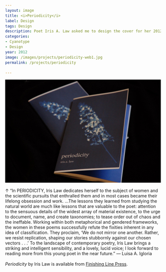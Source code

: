 ```yaml
---
layout: image
title: <i>Periodicity</i>
label: Design
tags: Design
description: Poet Iris A. Law asked me to design the cover for her 2012 poetry chapbook celebrating the women behind some of history's most illuminating scientific discoveries. The cover was inspired by Anna Atkins, a pioneering English botanist whose interest in photography as a means of recording botanical specimens led her not only to new understandings of plants but new potential of the cyanotype.
categories:
- Cyanotype
- Design
year: 2012
image: /images/projects/periodicity-web1.jpg
permalink: /projects/periodicity

---
```



<img src="/images/projects/periodicity2.jpg">

<div class="images-right"><p>&uarr; “In PERIODICITY, Iris Law dedicates herself to the subject of women and the scientific pursuits that enthralled them and in most cases became their lifelong obsession and work. ...The lessons they learned from studying the natural world are much like lessons that are valuable to the poet: attention to the sensuous details of the widest array of material existence, to the urge to document, name, and create taxonomies; to tease order out of chaos and the ineffable. Working within both metaphorical and gendered frameworks, the women in these poems successfully refute the fixities inherent in any idea of classification. They proclaim, ‘We do not mirror one another. Rather, we resist replication, shaping our stories stubbornly against our chosen vectors . . .’ To the landscape of contemporary poetry, Iris Law brings a striking and intelligent sensibility, and a lovely, lucid voice; I look forward to reading more from this young poet in the near future.” &mdash; Luisa A. Igloria<br><br>
<i>Periodicity</i> by Iris Law is available from <a href="https://www.finishinglinepress.com/product/periodicity-by-iris-a-law/">Finishing Line Press</a>.</p></div>
<section class="clear"></section>
